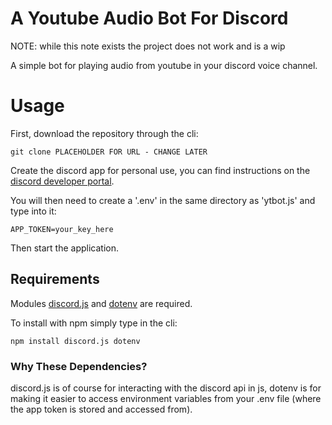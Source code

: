 # A Youtube Audio Bot For Discord

NOTE: while this note exists the project does not work and is a wip

A simple bot for playing audio from youtube in your discord voice channel.

# Usage

First, download the repository through the cli:
```
git clone PLACEHOLDER FOR URL - CHANGE LATER
```

Create the discord app for personal use, you can find instructions on the [discord developer portal](https://discord.com/developers/docs/quick-start/getting-started#step-1-creating-an-app).

You will then need to create a '.env' in the same directory as 'ytbot.js' and type into it:
```
APP_TOKEN=your_key_here
```

Then start the application.

## Requirements

Modules [discord.js](https://www.npmjs.com/package/discord.js?activeTab=readme) and [dotenv](https://www.npmjs.com/package/dotenv) are required.

To install with npm simply type in the cli:
```
npm install discord.js dotenv
```

### Why These Dependencies?
discord.js is of course for interacting with the discord api in js, dotenv is for making it easier to access environment variables from your .env file (where the app token is stored and accessed from).